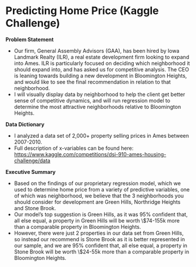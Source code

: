 # Predicting Home Price (Kaggle Challenge)

**Problem Statement**
- Our firm, General Assembly Advisors (GAA), has been hired by Iowa Landmark Realty (ILR), a real estate development firm looking to expand into Ames. ILR is particularly focused on deciding which neighborhood it should expand into, and has asked us for competitive analysis. The CEO is leaning towards building a new development in Bloomington Heights, and would like to see the final recommendation in relation to that neighborhood. 
- I will visually display data by neighborhood to help the client get better sense of competitive dynamics, and will run regression model to determine the most attractive neighborhoods relative to Bloomington Heights. 

**Data Dictionary**
- I analyzed a data set of 2,000+ property selling prices in Ames between 2007-2010. 
- Full description of x-variables can be found here: https://www.kaggle.com/competitions/dsi-910-ames-housing-challenge/data

**Executive Summary**
- Based on the findings of our proprietary regression model, which we used to determine home price from a variety of predictive variables, one of which was neighborhood, we believe that the 3 neighborhoods you should consider for development are Green Hills, Northridge Heights and Stone Brook. 
- Our model’s top suggestion is Green Hills, as it was 95% confident that, all else equal, a property in Green Hills will be worth \\$74-155k more than a comparable property in Bloomington Heights. 
- However, there were just 2 properties in our data set from Green Hills, so instead our recommend is Stone Brook as it is better represented in our sample, and we are 95% confident that, all else equal, a property in Stone Brook will be worth \\$24-55k more than a comparable property in Bloomington Heights. 
